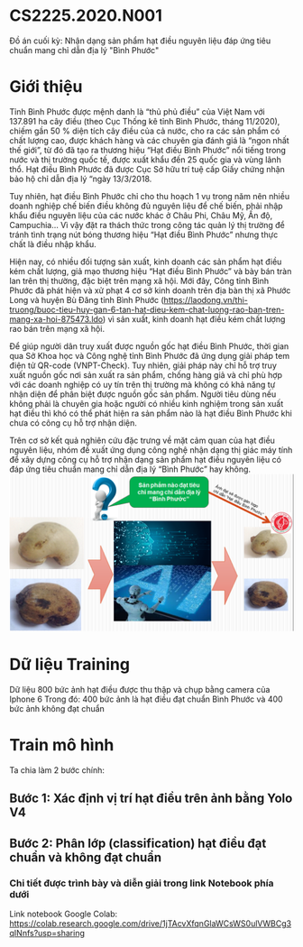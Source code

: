 # CS2225.2020.N001
Đồ án cuối kỳ: Nhận dạng sản phẩm hạt điều nguyên liệu đáp ứng tiêu chuẩn mang chỉ dẫn địa lý "Bình Phước"
# Giới thiệu
Tỉnh Bình Phước được mệnh danh là “thủ phủ điều” của Việt Nam với 137.891 ha cây điều (theo Cục Thống kê tỉnh Bình Phước, tháng 11/2020), chiếm gần 50 % diện tích cây điều của cả nước, cho ra các sản phẩm có chất lượng cao, được khách hàng và các chuyên gia đánh giá là “ngon nhất thế giới”, từ đó đã tạo ra thương hiệu “Hạt điều Bình Phước” nổi tiếng trong nước và thị trường quốc tế, được xuất khẩu đến 25 quốc gia và vùng lãnh thổ. Hạt điều Bình Phước đã được Cục Sở hữu trí tuệ cấp Giấy chứng nhận bảo hộ chỉ dẫn địa lý “ngày 13/3/2018.

Tuy nhiên, hạt điều Bình Phước chỉ cho thu hoạch 1 vụ trong năm nên nhiều doanh nghiệp chế biến điều không đủ nguyên liệu để chế biến, phải nhập khẩu điều nguyên liệu của các nước khác ở Châu Phi, Châu Mỹ, Ấn độ, Campuchia… Vì vậy đặt ra thách thức trong công tác quản lý thị trường để tránh tình trạng nút bóng thương hiệu “Hạt điều Bình Phước” nhưng thực chất là điều nhập khẩu.

Hiện nay, có nhiều đối tượng sản xuất, kinh doanh các sản phẩm hạt điều kém chất lượng, giả mạo thương hiệu “Hạt điều Bình Phước” và bày bán tràn lan trên thị thường, đặc biệt trên mạng xã hội. Mới đây, Công tỉnh Bình Phước đã phát hiện và xử phạt 4 cơ sở kinh doanh trên địa bàn thị xã Phước Long và huyện Bù Đăng tỉnh Bình Phước (https://laodong.vn/thi-truong/buoc-tieu-huy-gan-6-tan-hat-dieu-kem-chat-luong-rao-ban-tren-mang-xa-hoi-875473.ldo) vì sản xuất, kinh doanh hạt điều kém chất lượng rao bán trên mạng xã hội.

Để giúp người dân truy xuất được nguồn gốc hạt điều Bình Phước, thời gian qua Sở Khoa học và Công nghệ tỉnh Bình Phước đã ứng dụng giải pháp tem điện tử QR-code (VNPT-Check). Tuy nhiên, giải pháp này chỉ hỗ trợ truy xuất nguồn gốc nơi sản xuất ra sản phẩm, chống hàng giả và chỉ phù hợp với các doanh nghiệp có uy tín trên thị trường mà không có khả năng tự nhận diện để phân biệt được nguồn gốc sản phẩm. Người tiêu dùng nếu không phải là chuyên gia hoặc người có nhiều kinh nghiệm trong sản xuất hạt điều thì khó có thể phát hiện ra sản phẩm nào là hạt điều Bình Phước khi chưa có công cụ hỗ trợ nhận diện.

Trên cơ sở kết quả nghiên cứu đặc trưng về mặt cảm quan của hạt điều nguyên liệu, nhóm đề xuất ứng dụng công nghệ nhận dạng thị giác máy tính để xây dựng công cụ hỗ trợ nhận dạng sản phẩm hạt điều nguyên liệu có đáp ứng tiêu chuẩn mang chỉ dẫn địa lý “Bình Phước” hay không.
![margin penalty for target logit](https://github.com/happy-fruit-vietnam/CS2225.2020.N001/blob/master/resources/quytrinhtongquat.png)

# Dữ liệu Training
Dữ liệu 800 bức ảnh hạt điều được thu thập và chụp bằng camera của Iphone 6
Trong đó: 400 bức ảnh là hạt điều đạt chuẩn Bình Phước và 400 bức ảnh không đạt chuẩn

# Train mô hình
Ta chia làm 2 bước chính:
## Bước 1: Xác định vị trí hạt điều trên ảnh bằng Yolo V4
## Bước 2: Phân lớp (classification) hạt điều đạt chuẩn và không đạt chuẩn
### Chi tiết được trình bày và diễn giải trong link Notebook phía dưới
Link notebook Google Colab: https://colab.research.google.com/drive/1jTAcvXfqnGlaWCsWS0ulVWBCg3qINnfs?usp=sharing
